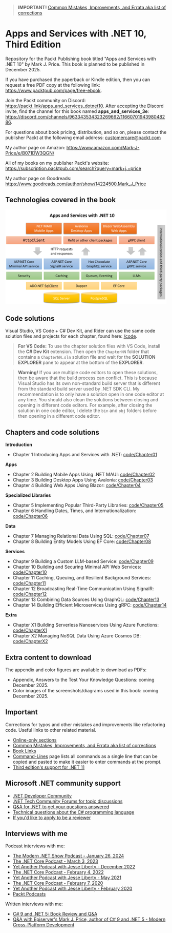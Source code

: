 > **IMPORTANT!** [Common Mistakes, Improvements, and Errata aka list of corrections](docs/errata/README.md)

# Apps and Services with .NET 10, Third Edition

Repository for the Packt Publishing book titled "Apps and Services with .NET 10" by Mark J. Price. This book is planned to be published in December 2025.

If you have purchased the paperback or Kindle edition, then you can request a free PDF copy at the following link: https://www.packtpub.com/page/free-ebook.

Join the Packt community on Discord: https://packt.link/apps_and_services_dotnet10. After accepting the Discord invite, find the channel for this book named **apps_and_services_3e**: https://discord.com/channels/963343534323269662/1166070194398048286.

For questions about book pricing, distribution, and so on, please contact the publisher Packt at the following email address: customercare@packt.com

My author page on Amazon: https://www.amazon.com/Mark-J-Price/e/B071DW3QGN/ 

All of my books on my publisher Packt's website: https://subscription.packtpub.com/search?query=mark+j.+price

My author page on Goodreads: https://www.goodreads.com/author/show/14224500.Mark_J_Price

## Technologies covered in the book

![Technologies covered in Apps and Services with .NET 10](docs/assets/apps-services-net10-diagram.png)

## Code solutions

Visual Studio, VS Code + C# Dev Kit, and Rider can use the same code solution files and projects for each chapter, found here: [/code](/code). 

> **For VS Code:** To use the chapter solution files with VS Code, install the **C# Dev Kit** extension. Then open the `ChapterNN` folder that contains a `ChapterNN.sln` solution file and wait for the **SOLUTION EXPLORER** pane to appear at the bottom of the **EXPLORER**.

> **Warning!** If you use multiple code editors to open these solutions, then be aware that the build process can conflict. This is because Visual Studio has its own non-standard build server that is different from the standard build server used by .NET SDK CLI. My recommendation is to only have a solution open in one code editor at any time. You should also clean the solutions between closing and opening in different code editors. For example, after closing the solution in one code editor, I delete the `bin` and `obj` folders before then opening in a different code editor.

## Chapters and code solutions

**Introduction**
- Chapter 1 Introducing Apps and Services with .NET: [code/Chapter01](code/Chapter01)

**Apps**
- Chapter 2 Building Mobile Apps Using .NET MAUI: [code/Chapter02](code/Chapter02)
- Chapter 3 Building Desktop Apps Using Avalonia: [code/Chapter03](code/Chapter03)
- Chapter 4 Building Web Apps Using Blazor: [code/Chapter04](code/Chapter04)

**Specialized Libraries**
- Chapter 5 Implementing Popular Third-Party Libraries: [code/Chapter05](code/Chapter05)
- Chapter 6 Handling Dates, Times, and Internationalization: [code/Chapter06](code/Chapter06)

**Data**
- Chapter 7 Managing Relational Data Using SQL: [code/Chapter07](code/Chapter07)
- Chapter 8 Building Entity Models Using EF Core: [code/Chapter08](code/Chapter08)

**Services**
- Chapter 9 Building a Custom LLM-based Service: [code/Chapter09](code/Chapter09)
- Chapter 10 Building and Securing Minimal API Web Services: [code/Chapter10](code/Chapter10)
- Chapter 11 Caching, Queuing, and Resilient Background Services: [code/Chapter11](code/Chapter11)
- Chapter 12 Broadcasting Real-Time Communication Using SignalR: [code/Chapter12](code/Chapter12)
- Chapter 13 Combining Data Sources Using GraphQL: [code/Chapter13](code/Chapter13)
- Chapter 14 Building Efficient Microservices Using gRPC: [code/Chapter14](code/Chapter14)

**Extra**
- Chapter X1 Building Serverless Nanoservices Using Azure Functions: [code/ChapterX1](code/ChapterX1)
- Chapter X2 Managing NoSQL Data Using Azure Cosmos DB: [code/ChapterX2](code/ChapterX2)

## Extra content to download

The appendix and color figures are available to download as PDFs:

- Appendix, Answers to the Test Your Knowledge Questions: coming December 2025.
- Color images of the screenshots/diagrams used in this book: coming December 2025.

## Important
Corrections for typos and other mistakes and improvements like refactoring code. Useful links to other related material. 
- [Online-only sections](docs/README.md)
- [Common Mistakes, Improvements, and Errata aka list of corrections](docs/errata/README.md)
- [Book Links](docs/book-links.md)
- [Command-Lines](docs/command-lines.md) page lists all commands as a single line that can be copied and pasted to make it easier to enter commands at the prompt.
- [Third edition's support for .NET 11](docs/dotnet11.md)

## Microsoft .NET community support
- [.NET Developer Community](https://dotnet.microsoft.com/platform/community)
- [.NET Tech Community Forums for topic discussions](https://techcommunity.microsoft.com/t5/net/ct-p/dotnet)
- [Q&A for .NET to get your questions answered](https://docs.microsoft.com/en-us/answers/products/dotnet)
- [Technical questions about the C# programming language](https://docs.microsoft.com/en-us/answers/topics/dotnet-csharp.html)
- [If you'd like to apply to be a reviewer](https://authors.packtpub.com/reviewers/)

## Interviews with me
Podcast interviews with me:
- [The Modern .NET Show Podcast - January 26, 2024](https://dotnetcore.show/season-6/the-net-trilogy-and-learning-net-with-mark-j-price/)
- [The .NET Core Podcast - March 3, 2023](https://dotnetcore.show/episode-117-our-perspectives-on-the-future-of-net-with-mark-j-price/)
- [Yet Another Podcast with Jesse Liberty - December 2022](https://jesseliberty.com/2022/12/10/mark-price-on-c-11-fixed/)
- [The .NET Core Podcast - February 4, 2022](https://dotnetcore.show/episode-91-c-sharp-10-and-dotnet-6-with-mark-j-price/)
- [Yet Another Podcast with Jesse Liberty - May 2021](http://jesseliberty.com/2021/05/16/mark-price-on-c9-and-net-6/)
- [The .NET Core Podcast - February 7, 2020](https://dotnetcore.show/episode-44-learning-net-core-with-mark-j-price/)
- [Yet Another Podcast with Jesse Liberty - February 2020](http://jesseliberty.com/2020/02/23/mark-price-c-net-core/)
- [Packt Podcasts](https://soundcloud.com/packt-podcasts/csharp-8-dotnet-core-3-the-evolution-of-the-microsoft-ecosystem)

Written interviews with me:
- [C# 9 and .NET 5: Book Review and Q&A](https://www.infoq.com/articles/book-interview-mark-price/?itm_source=infoq&itm_campaign=user_page&itm_medium=link)
- [Q&A with Episerver's Mark J. Price, author of C# 9 and .NET 5 - Modern Cross-Platform Development](https://www.episerver.com/articles/q-and-a-with-mark-price)
